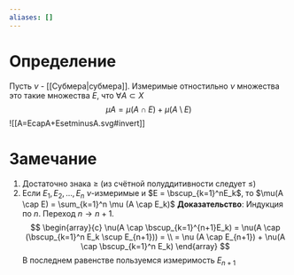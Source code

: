 ```yaml
---
aliases: []
---
```

# Определение
Пусть $\nu$ - [[Субмера|субмера]]. Измеримые отностильно $\nu$ множества это такие множества $E$, что $\forall A \subset X$ 
$$\mu A = \mu (A \cap E) + \mu (A \setminus E)$$
![[A=EcapA+EsetminusA.svg#invert]]
# Замечание
1. Достаточно знака $\geq$ (из счётной полуддитивности следует $\leq$)
2. Если $E_1, E_2, ..., E_n$  $\nu$-измеримые и $E = \bscup_{k=1}^nE_k$, то $\mu(A \cap E) = \sum_{k=1}^n \mu (A \cap E_k)$
   **Доказательство**: Индукция по $n$. Переход $n \to n+1$. $$
   \begin{array}{c}
   \nu(A \cap \bscup_{k=1}^{n+1}E_k) = \nu(A \cap (\bscup_{k=1}^n E_k \scup E_{n+1})) = \\ = \nu (A \cap E_{n+1}) + \nu(A \cap \bscup_{k=1}^n E_k)
   \end{array}
   $$ В последнем равенстве пользуемся измеримость $E_{n+1}$
   